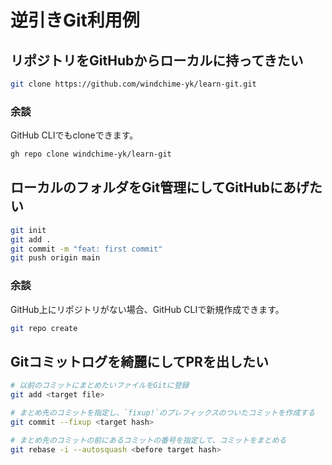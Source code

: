 # 逆引きGit利用例
## リポジトリをGitHubからローカルに持ってきたい
``` bash
git clone https://github.com/windchime-yk/learn-git.git
```

### 余談
GitHub CLIでもcloneできます。
``` bash
gh repo clone windchime-yk/learn-git
```

## ローカルのフォルダをGit管理にしてGitHubにあげたい
``` bash
git init
git add .
git commit -m "feat: first commit"
git push origin main
```

### 余談
GitHub上にリポジトリがない場合、GitHub CLIで新規作成できます。

``` bash
git repo create
```

## Gitコミットログを綺麗にしてPRを出したい
``` bash
# 以前のコミットにまとめたいファイルをGitに登録
git add <target file>

# まとめ先のコミットを指定し、`fixup!`のプレフィックスのついたコミットを作成する
git commit --fixup <target hash>

# まとめ先のコミットの前にあるコミットの番号を指定して、コミットをまとめる
git rebase -i --autosquash <before target hash>
```

